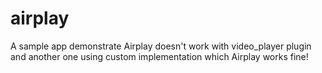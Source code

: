 # airplay

A sample app demonstrate Airplay doesn't work with video_player plugin and another one using custom implementation which Airplay works fine!

